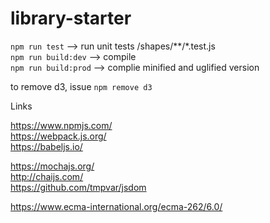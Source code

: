 # library-starter


```npm run test```        --> run unit tests  /shapes/**/*.test.js <br />
```npm run build:dev```   --> compile <br />
```npm run build:prod```  --> complie minified and uglified version <br />

to remove d3, issue ```npm remove d3```



Links

https://www.npmjs.com/ <br />
https://webpack.js.org/ <br />
https://babeljs.io/ <br />

https://mochajs.org/ <br />
http://chaijs.com/ <br />
https://github.com/tmpvar/jsdom <br />

https://www.ecma-international.org/ecma-262/6.0/
